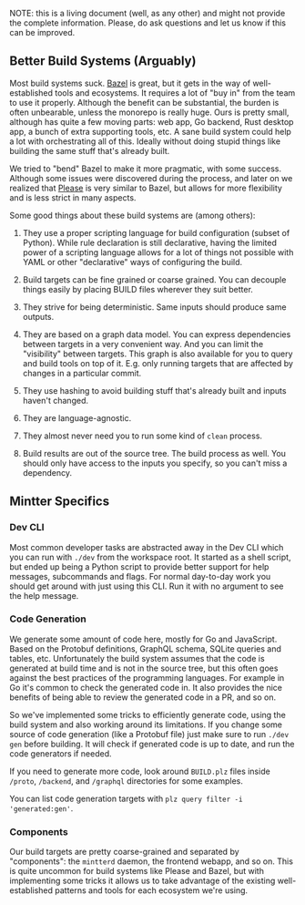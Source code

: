 NOTE: this is a living document (well, as any other) and might not provide the complete information. Please, do ask questions and let us know if this can be improved.

## Better Build Systems (Arguably)

Most build systems suck. [Bazel](https://bazel.build) is great, but it gets in the way of well-established tools and ecosystems. It requires a lot of "buy in" from the team to use it properly. Although the benefit can be substantial, the burden is often unbearable, unless the monorepo is really huge. Ours is pretty small, although has quite a few moving parts: web app, Go backend, Rust desktop app, a bunch of extra supporting tools, etc. A sane build system could help a lot with orchestrating all of this. Ideally without doing stupid things like building the same stuff that's already built.

We tried to "bend" Bazel to make it more pragmatic, with some success. Although some issues were discovered during the process, and later on we realized that [Please](https://please.build) is very similar to Bazel, but allows for more flexibility and is less strict in many aspects.

Some good things about these build systems are (among others):

1. They use a proper scripting language for build configuration (subset of Python). While rule declaration is still declarative, having the limited power of a scripting language allows for a lot of things not possible with YAML or other "declarative" ways of configuring the build.

2. Build targets can be fine grained or coarse grained. You can decouple things easily by placing BUILD files wherever they suit better.

3. They strive for being deterministic. Same inputs should produce same outputs.

4. They are based on a graph data model. You can express dependencies between targets in a very convenient way. And you can limit the "visibility" between targets. This graph is also available for you to query and build tools on top of it. E.g. only running targets that are affected by changes in a particular commit.

5. They use hashing to avoid building stuff that's already built and inputs haven't changed.

6. They are language-agnostic.

7. They almost never need you to run some kind of `clean` process.

8. Build results are out of the source tree. The build process as well. You should only have access to the inputs you specify, so you can't miss a dependency.

## Mintter Specifics

### Dev CLI

Most common developer tasks are abstracted away in the Dev CLI which you can run with `./dev` from the workspace root. It started as a shell script, but ended up being a Python script to provide better support for help messages, subcommands and flags. For normal day-to-day work you should get around with just using this CLI. Run it with no argument to see the help message.

### Code Generation

We generate some amount of code here, mostly for Go and JavaScript. Based on the Protobuf definitions, GraphQL schema, SQLite queries and tables, etc. Unfortunately the build system assumes that the code is generated at build time and is not in the source tree, but this often goes against the best practices of the programming languages. For example in Go it's common to check the generated code in. It also provides the nice benefits of being able to review the generated code in a PR, and so on.

So we've implemented some tricks to efficiently generate code, using the build system and also working around its limitations. If you change some source of code generation (like a Protobuf file) just make sure to run `./dev gen` before building. It will check if generated code is up to date, and run the code generators if needed.

If you need to generate more code, look around `BUILD.plz` files inside `/proto`, `/backend`, and `/graphql` directories for some examples.

You can list code generation targets with `plz query filter -i 'generated:gen'`.

### Components

Our build targets are pretty coarse-grained and separated by "components": the `mintterd` daemon, the frontend webapp, and so on. This is quite uncommon for build systems like Please and Bazel, but with implementing some tricks it allows us to take advantage of the existing well-established patterns and tools for each ecosystem we're using.
